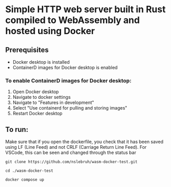 # Simple HTTP web server built in Rust compiled to WebAssembly and hosted using Docker

## Prerequisites
- Docker desktop is installed
- ContainerD images for Docker desktop is enabled

### To enable ContainerD images for Docker desktop:
1. Open Docker desktop
2. Navigate to docker settings
3. Navigate to "Features in development"
4. Select "Use containerd for pulling and storing images"
5. Restart Docker desktop

## To run:
Make sure that if you open the dockerfile, you check that it has been saved using LF (Line Feed) and not CRLF (Carriage Return Line Feed). For VSCode, this can be seen and changed through the status bar

```prompt
git clone https://github.com/nslebruh/wasm-docker-test.git

cd ./wasm-docker-test

docker compose up
```



